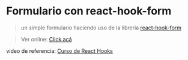# Formulario con react-hook-form

> un simple formulario haciendo uso de la libreria [react-hook-form](https://react-hook-form.com/get-started)

> Ver online: [Click acá](https://reacthooksformulario.netlify.app/)

video de referencia: [Curso de React Hooks](https://www.youtube.com/watch?v=wgutyeQTGDA)